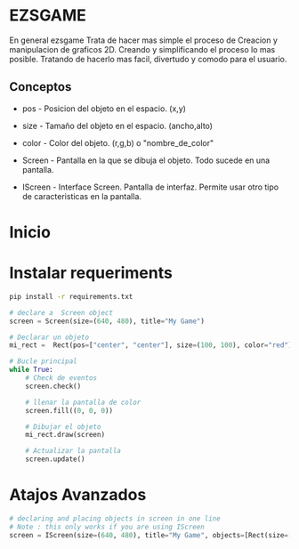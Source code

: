 # EZSGAME
En general ezsgame Trata de hacer mas simple el proceso de Creacion y manipulacion de graficos 2D. Creando y simplificando el proceso lo mas posible. Tratando de hacerlo mas facil, divertudo y comodo para el usuario.

## Conceptos 
- pos - Posicion del objeto en el espacio.  (x,y)

- size - Tamaño del objeto en el espacio.  (ancho,alto)

- color - Color del objeto.  (r,g,b) o "nombre_de_color"

- Screen - Pantalla en la que se dibuja el objeto. Todo sucede en una pantalla.

- IScreen - Interface Screen. Pantalla de interfaz. Permite usar otro tipo de caracteristicas en la pantalla.


# Inicio
# Instalar requeriments
```bash
pip install -r requirements.txt
```

```python
# declare a  Screen object
screen = Screen(size=(640, 480), title="My Game")

# Declarar un objeto
mi_rect =  Rect(pos=["center", "center"], size=(100, 100), color="red")

# Bucle principal
while True:
    # Check de eventos
    screen.check()

    # llenar la pantalla de color
    screen.fill((0, 0, 0))

    # Dibujar el objeto
    mi_rect.draw(screen)

    # Actualizar la pantalla
    screen.update()
```


# Atajos Avanzados
```python   
# declaring and placing objects in screen in one line
# Note : this only works if you are using IScreen 
screen = IScreen(size=(640, 480), title="My Game", objects=[Rect(size=[100,100], pos=["center", "center"])]).run()
